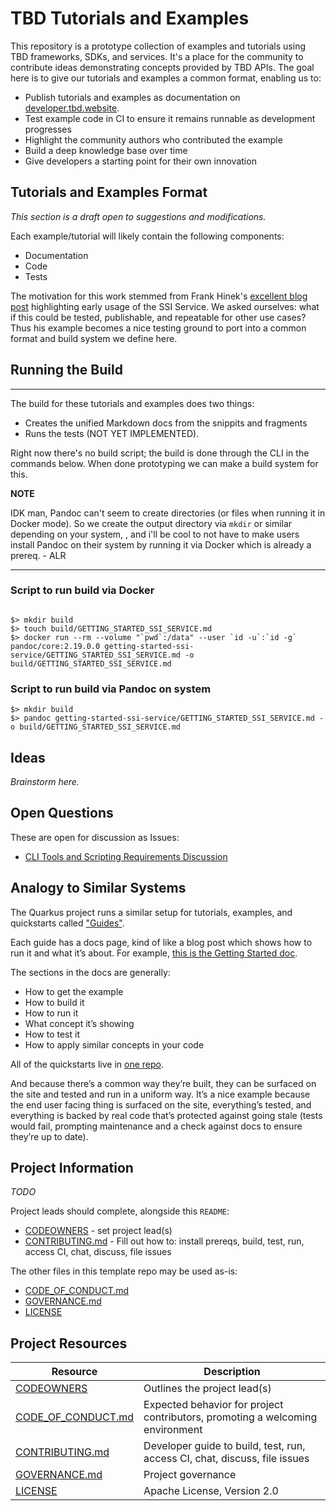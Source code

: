# TBD Tutorials and Examples
This repository is a prototype collection of examples and 
tutorials using TBD frameworks, SDKs, and services. It's a place for the 
community to contribute ideas demonstrating concepts provided by TBD APIs. 
The goal here is to give our tutorials and examples a common format, enabling 
us to:

* Publish tutorials and examples as documentation on 
  [developer.tbd.website](developer.tbd.website).
* Test example code in CI to ensure it
  remains runnable as development progresses
* Highlight the community authors who contributed the example
* Build a deep knowledge base over time
* Give developers a starting point for their own innovation

## Tutorials and Examples Format
_This section is a draft open to suggestions and modifications._

Each example/tutorial will likely contain the following components:

* Documentation
* Code
* Tests

The motivation for this work stemmed from Frank Hinek's [excellent 
blog post](https://frankhinek.com/getting-started-with-tbds-ssi-service/) 
highlighting early usage of the SSI Service. We asked ourselves: what if this
could be tested, publishable, and repeatable for other use cases? Thus his 
example becomes a nice testing ground to port into a common format and build
system we define here.

## Running the Build

---

The build for these tutorials and examples does two things:

* Creates the unified Markdown docs from the snippits and fragments
* Runs the tests (NOT YET IMPLEMENTED).

Right now there's no build script; the build is done through the CLI in the commands below.
When done prototyping we can make a build system for this.

**NOTE**

IDK man, Pandoc can't seem to create directories (or files when running 
it in Docker mode). So we create the output directory via `mkdir` or similar depending on your system,
, and i'll be cool to not have to make users install Pandoc 
on their system by running it via Docker which is already a prereq. - ALR

---

### Script to run build via Docker
```shell

$> mkdir build
$> touch build/GETTING_STARTED_SSI_SERVICE.md 
$> docker run --rm --volume "`pwd`:/data" --user `id -u`:`id -g` pandoc/core:2.19.0.0 getting-started-ssi-service/GETTING_STARTED_SSI_SERVICE.md -o build/GETTING_STARTED_SSI_SERVICE.md
```


### Script to run build via Pandoc on system
```shell
$> mkdir build
$> pandoc getting-started-ssi-service/GETTING_STARTED_SSI_SERVICE.md -o build/GETTING_STARTED_SSI_SERVICE.md
```

## Ideas 
_Brainstorm here._

## Open Questions

These are open for discussion as Issues:

* [CLI Tools and Scripting Requirements Discussion](https://github.com/TBD54566975/tbd-tutorials/issues/1)

## Analogy to Similar Systems

The Quarkus project runs a similar setup for tutorials, examples, and 
quickstarts called ["Guides"](https://quarkus.io/guides/).

Each guide has a docs page, kind of like a blog post which shows how 
to run it and what it’s about. For example, 
[this is the Getting Started doc](https://quarkus.io/guides/getting-started).

The sections in the docs are generally:

* How to get the example
* How to build it
* How to run it
* What concept it’s showing
* How to test it
* How to apply similar concepts in your code

All of the quickstarts live in 
[one repo](https://github.com/quarkusio/quarkus-quickstarts).

And because there’s a common way they’re built, they can be surfaced 
on the site and tested and run in a uniform way.
It’s a nice example because the end user facing thing is surfaced on the 
site, everything’s tested, and everything is backed by real code 
that’s protected against going stale (tests would fail, prompting 
maintenance and a check against docs to ensure they’re up to date).

## Project Information
_TODO_

Project leads should complete, alongside this `README`:
* [CODEOWNERS](./CODEOWNERS) - set project lead(s)
* [CONTRIBUTING.md](./CONTRIBUTING.md) - Fill out how to: install prereqs, build, test, run, access CI, chat, discuss, file issues

The other files in this template repo may be used as-is:
* [CODE_OF_CONDUCT.md](./CODE_OF_CONDUCT.md)
* [GOVERNANCE.md](./GOVERNANCE.md)
* [LICENSE](./LICENSE)

## Project Resources

| Resource                                   | Description                                                                    |
| ------------------------------------------ | ------------------------------------------------------------------------------ |
| [CODEOWNERS](./CODEOWNERS)                 | Outlines the project lead(s)                                                   |
| [CODE_OF_CONDUCT.md](./CODE_OF_CONDUCT.md) | Expected behavior for project contributors, promoting a welcoming environment |
| [CONTRIBUTING.md](./CONTRIBUTING.md)       | Developer guide to build, test, run, access CI, chat, discuss, file issues     |
| [GOVERNANCE.md](./GOVERNANCE.md)           | Project governance                                                             |
| [LICENSE](./LICENSE)                       | Apache License, Version 2.0                                                    |